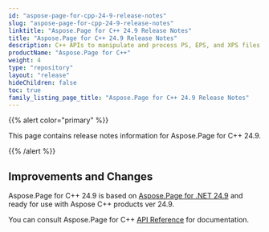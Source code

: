```yaml
---
id: "aspose-page-for-cpp-24-9-release-notes"
slug: "aspose-page-for-cpp-24-9-release-notes"
linktitle: "Aspose.Page for C++ 24.9 Release Notes"
title: "Aspose.Page for C++ 24.9 Release Notes"
description: C++ APIs to manipulate and process PS, EPS, and XPS files. This page contains new Aspose.Page for C++ features, enhancement, and bug fixes in 2024, version 24.9.
productName: "Aspose.Page for C++"
weight: 4
type: "repository"
layout: "release"
hideChildren: false
toc: true
family_listing_page_title: "Aspose.Page for C++ 24.9 Release Notes"
---
```


{{% alert color="primary" %}}

This page contains release notes information for Aspose.Page for C++ 24.9.

{{% /alert %}}

## **Improvements and Changes**

Aspose.Page for C++ 24.9 is based on [Aspose.Page for .NET 24.9](https://releases.aspose.com/page/net/release-notes/2024/aspose-page-for-net-24-9-release-notes/) and ready for use with Aspose C++ products ver 24.9.


You can consult Aspose.Page for C++ [API Reference](https://apireference.aspose.com/cpp/page/) for documentation.
